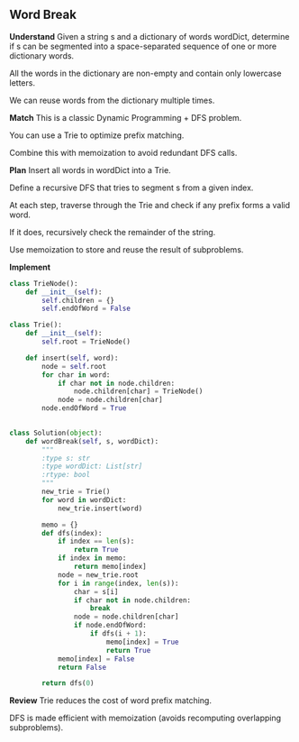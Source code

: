 ## Word Break
**Understand**
Given a string s and a dictionary of words wordDict, determine if s can be segmented into a space-separated sequence of one or more dictionary words.

All the words in the dictionary are non-empty and contain only lowercase letters.

We can reuse words from the dictionary multiple times.

**Match**
This is a classic Dynamic Programming + DFS problem.

You can use a Trie to optimize prefix matching.

Combine this with memoization to avoid redundant DFS calls.

**Plan**
Insert all words in wordDict into a Trie.

Define a recursive DFS that tries to segment s from a given index.

At each step, traverse through the Trie and check if any prefix forms a valid word.

If it does, recursively check the remainder of the string.

Use memoization to store and reuse the result of subproblems.

**Implement**
```python
class TrieNode():
    def __init__(self):
        self.children = {}
        self.endOfWord = False

class Trie():
    def __init__(self):
        self.root = TrieNode()

    def insert(self, word):
        node = self.root
        for char in word:
            if char not in node.children:
                node.children[char] = TrieNode()
            node = node.children[char]
        node.endOfWord = True
    

class Solution(object):
    def wordBreak(self, s, wordDict):
        """
        :type s: str
        :type wordDict: List[str]
        :rtype: bool
        """
        new_trie = Trie()
        for word in wordDict:
            new_trie.insert(word)

        memo = {}
        def dfs(index):
            if index == len(s):
                return True
            if index in memo:
                return memo[index]
            node = new_trie.root
            for i in range(index, len(s)):
                char = s[i]
                if char not in node.children:
                    break
                node = node.children[char]
                if node.endOfWord:
                    if dfs(i + 1):
                        memo[index] = True
                        return True
            memo[index] = False
            return False

        return dfs(0)
```
**Review**
Trie reduces the cost of word prefix matching.

DFS is made efficient with memoization (avoids recomputing overlapping subproblems).

